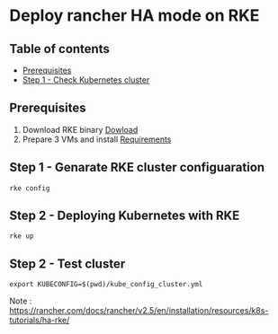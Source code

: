 # Deploy rancher HA mode on RKE
## Table of contents
  - [Prerequisites](#prerequisites)
  - [Step 1 - Check Kubernetes cluster](#step-1---check-kubernetes-cluster)
## Prerequisites
1. Download RKE binary [Dowload](https://rancher.com/docs/rke/latest/en/installation/#download-the-rke-binary)
2. Prepare 3 VMs and install [Requirements](https://rancher.com/docs/rke/latest/en/os/)
## Step 1 - Genarate RKE cluster configuaration
```shell
rke config
```
## Step 2 - Deploying Kubernetes with RKE
```shell
rke up
```

## Step 2 - Test cluster
```shell
export KUBECONFIG=$(pwd)/kube_config_cluster.yml
```
Note : 
https://rancher.com/docs/rancher/v2.5/en/installation/resources/k8s-tutorials/ha-rke/
